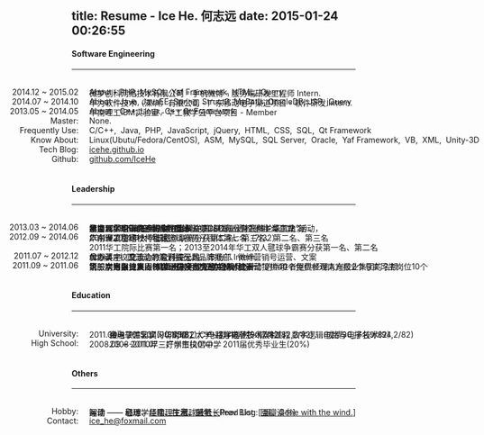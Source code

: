 title: Resume - Ice He. 何志远
date: 2015-01-24 00:26:55
---
#### **Software Engineering**
---
<br/><span class="key_pos">2014.12 ~ 2015.02</span>	<span class="val_pos"><i class="icon-weibo"></i> 微梦创科网络技术有限公司 - 手机微博 - 服务端研发工程师 Intern.	</span>
	<span class="val_pos">	About - PHP, MySQL, Yaf Framework, HTML, jQuery	</span>	<br/>
<span class="key_pos">2014.07 ~ 2014.10</span>	<span class="val_pos">	华为软件技术（深圳）有限公司 - 广东移动电子渠道项目 - 软件研发 Intern.	</span>
	<span class="val_pos">	About - Java, JavaEE, Spring, Struct2, MyBatis, OracleDB, JSP, jQuery	</span>	<br/>
<span class="key_pos">2013.05 ~ 2014.05</span>	<span class="val_pos">	华南理工IBM实验室 - 华工教学云平台项目 - Member	</span>
	<span class="val_pos">	About - C++, Linux, C++ Qt Framework	</span>	<br/>
<span class="key_pos">Master:</span>	<span class="val_pos">None.</span>	<br/>
<span class="key_pos">Frequently Use:</span>	<span class="val_pos">C/C++,&nbsp; Java,&nbsp; PHP,&nbsp; JavaScript,&nbsp; jQuery,&nbsp; HTML,&nbsp; CSS,&nbsp; SQL,&nbsp; Qt Framework </span>	<br/>
	<span class="key_pos">Know About:</span>	<span class="val_pos">Linux(Ubutu/Fedora/CentOS),&nbsp; ASM,&nbsp; MySQL,&nbsp; SQL Server,&nbsp; Oracle,&nbsp; Yaf Framework,&nbsp; VB,&nbsp; XML,&nbsp; Unity-3D </span>	<br/>
<span class="key_pos">Tech Blog:</span>	<span class="val_pos">	[icehe.github.io](http://icehe.github.io/)	</span>	<br/>
<span class="key_pos">Github:</span>	<span class="val_pos">	[github.com/IceHe](https://github.com/IceHe)	</span>	<br/><br/>
#### **Leadership**
---
<br/><span class="key_pos">2013.03 ~ 2014.06</span><span class="val_pos">	华南理工职业体验协会 - 会长	</span>
	<span class="val_pos">	承办“2013全球创业周中国站《创业课堂》高校巡讲-华工站”活动，</span>
	<span class="val_pos">	邀请到零点研究咨询集团董事长兼CEO袁岳先生作主讲嘉宾；</span>
	<span class="val_pos">	参加2013年第三届全球创业周中国站校园伙伴高峰论坛（上海）、</span>
	<span class="val_pos">	第三届梦想Safari素质教育论坛</span>	<br/>
<span class="key_pos">2012.09 ~ 2014.06</span><span class="val_pos" id="sport">	华南理工毽球社 - 社长	</span>
	<span class="val_pos">	广东省凌空高校杯毽球邀请赛男子团体第七名（7/32）</span>
	<span class="val_pos">	2011至2014年大学城毽球联赛分获第二名、第三名、第二名、第三名</span>	
	<span class="val_pos">	2011华工院际比赛第一名；2013至2014年华工双人毽球争霸赛分获第一名、第二名</span>	<br/>
<span class="key_pos">2011.07 ~ 2012.12</span><span class="val_pos">	优职英才（北京）教育科技公司 - 市场部 Intern.	</span>
	<span class="val_pos">	About - 校园活动的筹划执行、品牌推广、微博营销号运营、文案	</span>
	<span class="val_pos">	曾办讲座、交流会、公开课无数……	</span>	<br/>
<span class="key_pos">2011.09 ~ 2011.06</span><span class="val_pos">	华工学生职业发展协会 - 综合事务部 - Member	</span>
	<span class="val_pos">	说服广州信诚人寿HR负责人为“超完美计划培训营”的优胜者提供经理人岗位2个与实习生岗位10个	</span>
	<span class="val_pos">	说服南方报业集团传媒研究院为“职协企观月”活动提供40个免费参观南方报业集团的名额</span>
	<span class="val_pos">	第一次筹办比赛：“就业服务月之公关危机”比赛	</span>
	<span class="val_pos">	第一次当主持人：2011职协全员大会主持人之一	</span>	<br/><br/>
#### **Education**
---
<br/><span class="key_pos">University:</span>	<span class="val_pos">	2011.09 ~ 2015.07 - 华南理工大学 - 软件学院 - 软件工程	</span>
	<span class="val_pos">	&nbsp;&nbsp;&nbsp;&nbsp;&nbsp;&nbsp;&nbsp;&nbsp;	微电子工艺实习(88,1/82)，	电路与电子技术实验(82,2/82)，	电路与电子技术(94,2/82)	</span>
	<span class="val_pos">	&nbsp;&nbsp;&nbsp;&nbsp;&nbsp;&nbsp;&nbsp;&nbsp;	金融软件实训(90,1/50)，	C++程序设计(90,7/82)，	数字逻辑(成绩90,排名9/82)	</span>	<br/>
<span class="key_pos">High School:</span>	<span class="val_pos">	2008.09 ~ 2011.07 - 广州市执信中学	</span>
	<span class="val_pos">	&nbsp;&nbsp;&nbsp;&nbsp;&nbsp;&nbsp;&nbsp;&nbsp;	2008-2010年三好学生(20%)， 2011届优秀毕业生(20%)	</span>	<br/>	<br/>
#### **Others**
---
<br/><span class="key_pos">Hobby:</span>	<span class="val_pos">	运动 —— 毽球 - [华南理工毽球社社长](#sport)	</span>
	<span class="val_pos">	阅读 —— 心理学、IT、技术、国学 - Read List: [[豆瓣读书](http://book.douban.com/people/IceHeGZ/collect?sort=title&start=0&mode=list&tags_sort=count)]	</span>
	<span class="val_pos">	写作 —— 经历、经验、生活、感悟 - Prev Blog: [[飘。Gone with the wind.](http://290841032.qzone.qq.com)]	</span>	<br/>
<span class="key_pos">Contact:</span>	<span class="val_pos">	[ice_he@foxmail.com](mailto:ice_he@foxmail.com)	</span>
<br/>
<style type="text/css">	.key_pos{position: absolute; right: 75%; text-align: left;}	.val_pos{position: absolute; left: 27%;}	.hidden{display: none;}	</style>
<script src="/js/jquery-2.0.3.min.js"></script>	<script type="text/javascript"></script>